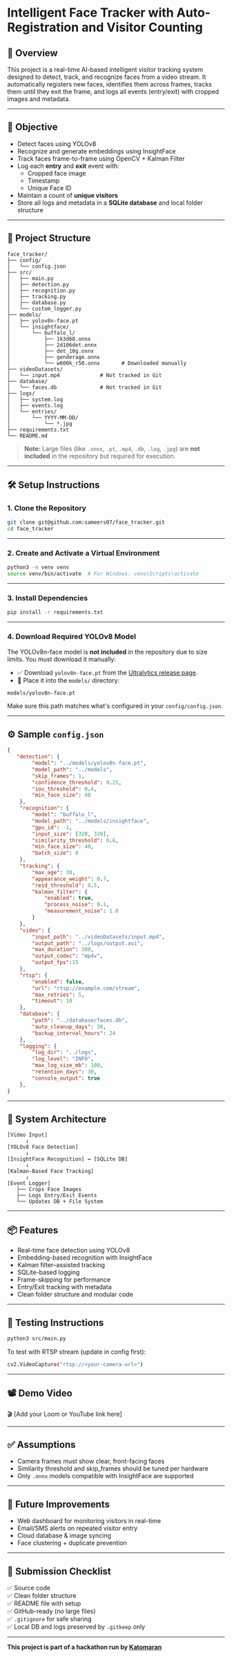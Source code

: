 # Intelligent Face Tracker with Auto-Registration and Visitor Counting

## 🚀 Overview

This project is a real-time AI-based intelligent visitor tracking system designed to detect, track, and recognize faces from a video stream. It automatically registers new faces, identifies them across frames, tracks them until they exit the frame, and logs all events (entry/exit) with cropped images and metadata.

---

## 🎯 Objective

- Detect faces using YOLOv8
- Recognize and generate embeddings using InsightFace
- Track faces frame-to-frame using OpenCV + Kalman Filter
- Log each **entry** and **exit** event with:
  - Cropped face image
  - Timestamp
  - Unique Face ID
- Maintain a count of **unique visitors**
- Store all logs and metadata in a **SQLite database** and local folder structure

---

## 📁 Project Structure

```
face_tracker/
├── config/
│   └── config.json
├── src/
│   ├── main.py
│   ├── detection.py
│   ├── recognition.py
│   ├── tracking.py
│   ├── database.py
│   └── custom_logger.py
├── models/
│   ├── yolov8n-face.pt
│   └── insightface/
│       └── buffalo_l/
│           ├── 1k3d68.onnx
│           ├── 2d106det.onnx
│           ├── det_10g.onnx
│           ├── genderage.onnx
│           └── w600k_r50.onnx       # Downloaded manually
├── videoDatasets/
│   └── input.mp4             # Not tracked in Git
├── database/
│   └── faces.db              # Not tracked in Git
├── logs/
│   ├── system.log
│   ├── events.log
│   └── entries/
│       └── YYYY-MM-DD/
│           └── *.jpg
├── requirements.txt
└── README.md
```

> **Note:** Large files (like `.onnx`, `.pt`, `.mp4`, `.db`, `.log`, `.jpg`) are **not included** in the repository but required for execution.

---

## 🛠️ Setup Instructions

### 1. Clone the Repository

```bash
git clone git@github.com:sameers07/face_tracker.git
cd face_tracker
```

---

### 2. Create and Activate a Virtual Environment

```bash
python3 -m venv venv
source venv/bin/activate  # For Windows: venv\Scripts\activate
```

---

### 3. Install Dependencies

```bash
pip install -r requirements.txt
```

---

### 4. Download Required YOLOv8 Model

The YOLOv8n-face model is **not included** in the repository due to size limits. You must download it manually:

- ✅ Download `yolov8n-face.pt` from the [Ultralytics release page](https://github.com/ultralytics/ultralytics/releases).
- 📁 Place it into the `models/` directory:

```bash
models/yolov8n-face.pt
```

Make sure this path matches what's configured in your `config/config.json`.

---

## ⚙️ Sample `config.json`

```json
{
   "detection": {
        "model": "../models/yolov8n-face.pt",
        "model_path": "../models",
        "skip_frames": 1,
        "confidence_threshold": 0.25,
        "iou_threshold": 0.4,
        "min_face_size": 40
    },
    "recognition": {
        "model": "buffalo_l",
        "model_path": "../models/insightface",
        "gpu_id": -1,
        "input_size": [320, 320],
        "similarity_threshold": 0.6,
        "min_face_size": 40,
        "batch_size": 8
    },
    "tracking": {
        "max_age": 30,
        "appearance_weight": 0.7,
        "reid_threshold": 0.5,
        "kalman_filter": {
            "enabled": true,
            "process_noise": 0.1,
            "measurement_noise": 1.0
        }
    },
    "video": {
        "input_path": "../videoDatasets/input.mp4",
        "output_path": "../logs/output.avi",
        "max_duration": 300,
        "output_codec": "mp4v",
        "output_fps":15
    },
    "rtsp": {
        "enabled": false,
        "url": "rtsp://example.com/stream",
        "max_retries": 5,
        "timeout": 10
    },
    "database": {
        "path": "../database/faces.db",
        "auto_cleanup_days": 30,
        "backup_interval_hours": 24
    },
    "logging": {
        "log_dir": "../logs",
        "log_level": "INFO",
        "max_log_size_mb": 100,
        "retention_days": 30,
        "console_output": true
    },
}
```

---

## 🧠 System Architecture

```
[Video Input]
      ↓
[YOLOv8 Face Detection]
      ↓
[InsightFace Recognition] ↔ [SQLite DB]
      ↓
[Kalman-Based Face Tracking]
      ↓
[Event Logger]
   ├── Crops Face Images
   ├── Logs Entry/Exit Events
   └── Updates DB + File System
```

---

## 📦 Features

- Real-time face detection using YOLOv8
- Embedding-based recognition with InsightFace
- Kalman filter–assisted tracking
- SQLite-based logging
- Frame-skipping for performance
- Entry/Exit tracking with metadata
- Clean folder structure and modular code

---

## 🧪 Testing Instructions

```bash
python3 src/main.py
```

To test with RTSP stream (update in config first):

```bash
cv2.VideoCapture("rtsp://<your-camera-url>")
```

---

## 📽️ Demo Video

🎬 [Add your Loom or YouTube link here]

---

## ✅ Assumptions

- Camera frames must show clear, front-facing faces
- Similarity threshold and skip_frames should be tuned per hardware
- Only `.onnx` models compatible with InsightFace are supported

---

## 🔧 Future Improvements

- Web dashboard for monitoring visitors in real-time
- Email/SMS alerts on repeated visitor entry
- Cloud database & image syncing
- Face clustering + duplicate prevention

---

## 📌 Submission Checklist

✅ Source code  
✅ Clean folder structure  
✅ README file with setup  
✅ GitHub-ready (no large files)  
✅ `.gitignore` for safe sharing  
✅ Local DB and logs preserved by `.gitkeep` only

---

**This project is part of a hackathon run by [Katomaran](https://katomaran.com)**
